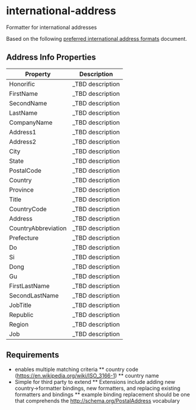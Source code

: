 # international-address
Formatter for international addresses

Based on the following [preferred international address formats](https://msdn.microsoft.com/en-us/library/cc195167.aspx) document.

## Address Info Properties

| Property | Description |
| --- | --- |
| Honorific | _TBD description |
| FirstName | _TBD description |
| SecondName | _TBD description |
| LastName | _TBD description |
| CompanyName | _TBD description |
| Address1 | _TBD description |
| Address2 | _TBD description |
| City | _TBD description |
| State | _TBD description |
| PostalCode | _TBD description |
| Country | _TBD description |
| Province | _TBD description |
| Title | _TBD description |
| CountryCode | _TBD description |
| Address | _TBD description |
| CountryAbbreviation | _TBD description |
| Prefecture | _TBD description |
| Do | _TBD description |
| Si | _TBD description |
| Dong | _TBD description |
| Gu | _TBD description |
| FirstLastName | _TBD description |
| SecondLastName | _TBD description |
| JobTitle | _TBD description |
| Republic | _TBD description |
| Region | _TBD description |
| Job | _TBD description |


## Requirements
* enables multiple matching criteria
  ** country code (https://en.wikipedia.org/wiki/ISO_3166-1)
  ** country name
* Simple for third party to extend
  ** Extensions include adding new country->formatter bindings, new formatters, and replacing existing formatters and bindings
  ** example binding replacement should be one that comprehends the http://schema.org/PostalAddress vocabulary 
